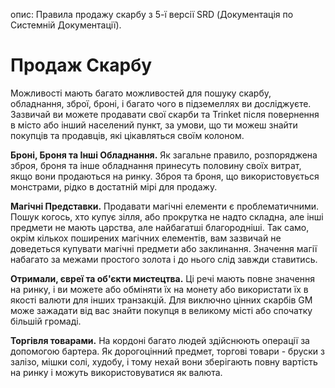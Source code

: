 опис: Правила продажу скарбу з 5-ї версії SRD (Документація по Системній Документації).

# Продаж Скарбу
Можливості мають багато можливостей для пошуку скарбу, обладнання, зброї, броні, і багато чого в підземеллях ви досліджуєте. Зазвичай ви можете продавати свої скарби та Trinket після повернення в місто або інший населений пункт, за умови, що ти можеш знайти покупців та продавців, які цікавляться своїм колоном.

**Броні, Броня та Інші Обладнання.** Як загальне правило, розпоряджена зброя, броня та інше обладнання принесуть половину своїх витрат, якщо вони продаються на ринку. Зброя та броня, що використовується монстрами, рідко в достатній мірі для продажу.

**Магічні Представки.** Продавати магічні елементи є проблематичними. Пошук когось, хто купує зілля, або прокрутка не надто складна, але інші предмети не мають царства, але найбагатші благородніші. Так само, окрім кількох поширених магічних елементів, вам зазвичай не доведеться купувати магічні предмети або заклинання. Значення магії набагато за межами простого золота і до нього слід завжди ставитись.

**Отримали, євреї та об'єкти мистецтва.** Ці речі мають повне значення на ринку, і ви можете або обміняти їх на монету або використати їх в якості валюти для інших транзакцій. Для виключно цінних скарбів GM може зажадати від вас знайти покупця в великому місті або спочатку більшій громаді.

**Торгівля товарами.** На кордоні багато людей здійснюють операції за допомогою бартера. Як дорогоцінний предмет, торгові товари - бруски з залізо, мішки солі, худобу, і тому нехай вони зберігають повну вартість на ринку і можуть використовуватися як валюта.
